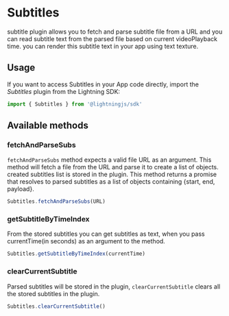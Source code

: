 # Subtitles

subtitle plugin allows you to fetch  and parse subtitle file from a URL and you can read subtitle text from the parsed file based on current videoPlayback time.
you can render this subtitle text in your app using text texture.

## Usage

If you want to access Subtitles in your App code directly, import the *Subtitles* plugin from the Lightning SDK:

```js
import { Subtitles } from '@lightningjs/sdk'
```


## Available methods

### fetchAndParseSubs

`fetchAndParseSubs` method expects a valid file URL as an argument.
This method will fetch a file from the URL and parse it to create a list of objects. created subtitles list is stored in the plugin.
This method returns a promise that resolves to parsed subtitles as a list of objects containing {start, end, payload}.
```js
Subtitles.fetchAndParseSubs(URL)
```

### getSubtitleByTimeIndex
From the stored subtitles you can get subtitles as text, when you pass currentTime(in seconds) as an argument to the method.

```js
Subtitles.getSubtitleByTimeIndex(currentTime)
```

### clearCurrentSubtitle

Parsed subtitles will be stored in the plugin, `clearCurrentSubtitle` clears all the stored subtitles in the plugin.

```js
Subtitles.clearCurrentSubtitle()
```

